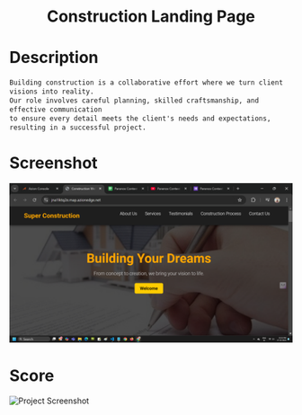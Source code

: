 <h1 align="center">Construction Landing Page </h1>

# Description
    Building construction is a collaborative effort where we turn client visions into reality. 
    Our role involves careful planning, skilled craftsmanship, and effective communication
    to ensure every detail meets the client's needs and expectations, resulting in a successful project.

# Screenshot

![Project Screenshot](https://github.com/shrig0620/shrigg/blob/main/ss.png)

# Score

![Project Screenshot](https://github.com/shrig0620/shrigg/blob/main/score.png)






